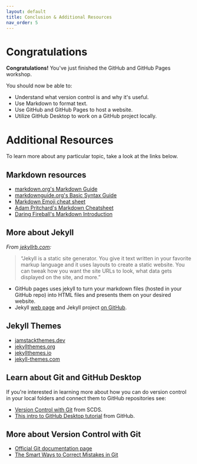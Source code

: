 ```yaml
---
layout: default
title: Conclusion & Additional Resources
nav_order: 5
---
```


# Congratulations

**Congratulations!** You've just finished the GitHub and GitHub Pages workshop.

You should now be able to:
- Understand what version control is and why it's useful.
- Use Markdown to format text.
- Use GitHub and GitHub Pages to host a website.
- Utilize GitHub Desktop to work on a GitHub project locally.

# Additional Resources
To learn more about any particular topic, take a look at the links below.

## Markdown resources
- [markdown.org's Markdown Guide](https://www.markdownguide.org/getting-started/)
- [markdownguide.org's Basic Syntax Guide](https://www.markdownguide.org/basic-syntax/)
- [Markdown Emoji cheat sheet](https://github.com/ikatyang/emoji-cheat-sheet/blob/master/README.md)
- [Adam Pritchard's Markdown Cheatsheet](https://github.com/adam-p/markdown-here/wiki/Markdown-Cheatsheet)
- [Daring Fireball's Markdown Introduction](https://daringfireball.net/projects/markdown/)

## More about Jekyll
*From [jekyllrb.com](https://jekyllrb.com/):*
>“Jekyll is a static site generator. You give it text written in your favorite markup language and it uses layouts to create a static website. You can tweak how you want the site URLs to look, what data gets displayed on the site, and more.”
- GitHub pages uses jekyll to turn your markdown files (hosted in your GitHub repo) into HTML files and presents them on your desired website. 
- Jekyll [web page](https://jekyllrb.com/) and Jekyll project [on GitHub](https://github.com/jekyll/jekyll).

## Jekyll Themes
- [jamstackthemes.dev](https://jamstackthemes.dev/ssg/jekyll/)
- [jekyllthemes.org](http://jekyllthemes.org/)
- [jekyllthemes.io](https://jekyllthemes.io/)
- [jekyll-themes.com](https://jekyll-themes.com/)

## Learn about Git and GitHub Desktop
If you're interested in learning more about how you can do version control in your local folders and connect them to GitHub repositories see: 
- [Version Control with Git](https://scds.github.io/dash-webinars/vcgit.html) from SCDS.
- [This intro to GitHub Desktop tutorial](https://docs.github.com/en/desktop/installing-and-configuring-github-desktop/creating-your-first-repository-using-github-desktop) from GitHub.

## More about Version Control with Git
- [Official Git documentation page](https://git-scm.com/book/en/v2/)
- [The Smart Ways to Correct Mistakes in Git](https://css-tricks.com/the-smart-ways-to-correct-mistakes-in-git/) 
